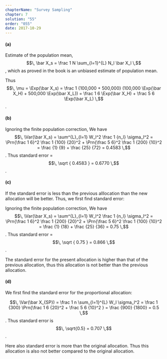 ```yaml
---
chapterName: "Survey Sampling"
chapter: 7
solution: "55"
order: "055"
date: 2017-10-29 
---
```


#### (a) ####

Estimate of the population mean, $$\, \bar X_s = \frac 1 N \sum_{l=1}^{L} N_l \bar X_l \,$$, which as proved in the book is an unbiased estimate of population mean.

Thus $$\, \mu = \Exp(\bar X_s) = \frac 1 {100,000 + 500,000} (100,000 \Exp(\bar X_H) + 500,000 \Exp(\bar X_L)) = \frac 1 6 \Exp(\bar X_H) + \frac 5 6 \Exp(\bar X_L) \,$$.

#### (b) ####

Ignoring the finite population correction, We have $$\, \Var(\bar X_s) = \sum^{L}_{l=1} W_l^2 \frac 1 {n_l} \sigma_l^2 = \Prn{\frac 1 6}^2 \frac 1 {100} {20}^2 + \Prn{\frac 5 6}^2 \frac 1 {200} {10}^2  = \frac {1} {9} + \frac {25} {72} = 0.4583 \,$$. Thus standard error = $$\, \sqrt { 0.4583 } = 0.6770 \,$$.

#### (c) ####

If the standard error is less than the previous alllocation than the new allocation will be better. Thus, we first find standard error:

Ignoring the finite population correction, We have $$\, \Var(\bar X_s) = \sum^{L}_{l=1} W_l^2 \frac 1 {n_l} \sigma_l^2 = \Prn{\frac 1 6}^2 \frac 1 {200} {20}^2 + \Prn{\frac 5 6}^2 \frac 1 {100} {10}^2  = \frac {1} {18} + \frac {25} {36} = 0.75 \,$$. Thus standard error = $$\, \sqrt { 0.75 } = 0.866 \,$$.

The standard error for the present allocation is higher than that of the previous allocation, thus this allocation is not better than the previous allocation.

#### (d) ####

We first find the standard error for the proportional allocation:

$$\, \Var(\bar X_{SP}) = \frac 1 n \sum_{l=1}^{L} W_l \sigma_l^2 = \frac 1 {300} \Prn{\frac 1 6 {20}^2 + \frac 5 6 {10}^2 } = \frac {900} {1800} = 0.5 \,$$. Thus standard error is $$\, \sqrt{0.5} = 0.707 \,$$.

Here also standard error is more than the original allocation. Thus this allocation is also not better compared to the original allocation.
